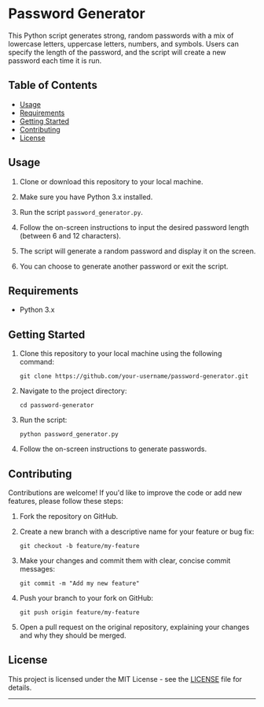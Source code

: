 # Password Generator

This Python script generates strong, random passwords with a mix of lowercase letters, uppercase letters, numbers, and symbols. Users can specify the length of the password, and the script will create a new password each time it is run.

## Table of Contents

- [Usage](#usage)
- [Requirements](#requirements)
- [Getting Started](#getting-started)
- [Contributing](#contributing)
- [License](#license)

## Usage

1. Clone or download this repository to your local machine.

2. Make sure you have Python 3.x installed.

3. Run the script `password_generator.py`.

4. Follow the on-screen instructions to input the desired password length (between 6 and 12 characters).

5. The script will generate a random password and display it on the screen.

6. You can choose to generate another password or exit the script.

## Requirements

- Python 3.x

## Getting Started

1. Clone this repository to your local machine using the following command:

   ```
   git clone https://github.com/your-username/password-generator.git
   ```

2. Navigate to the project directory:

   ```
   cd password-generator
   ```

3. Run the script:

   ```
   python password_generator.py
   ```

4. Follow the on-screen instructions to generate passwords.

## Contributing

Contributions are welcome! If you'd like to improve the code or add new features, please follow these steps:

1. Fork the repository on GitHub.

2. Create a new branch with a descriptive name for your feature or bug fix:

   ```
   git checkout -b feature/my-feature
   ```

3. Make your changes and commit them with clear, concise commit messages:

   ```
   git commit -m "Add my new feature"
   ```

4. Push your branch to your fork on GitHub:

   ```
   git push origin feature/my-feature
   ```

5. Open a pull request on the original repository, explaining your changes and why they should be merged.

## License

This project is licensed under the MIT License - see the [LICENSE](LICENSE) file for details.

---
